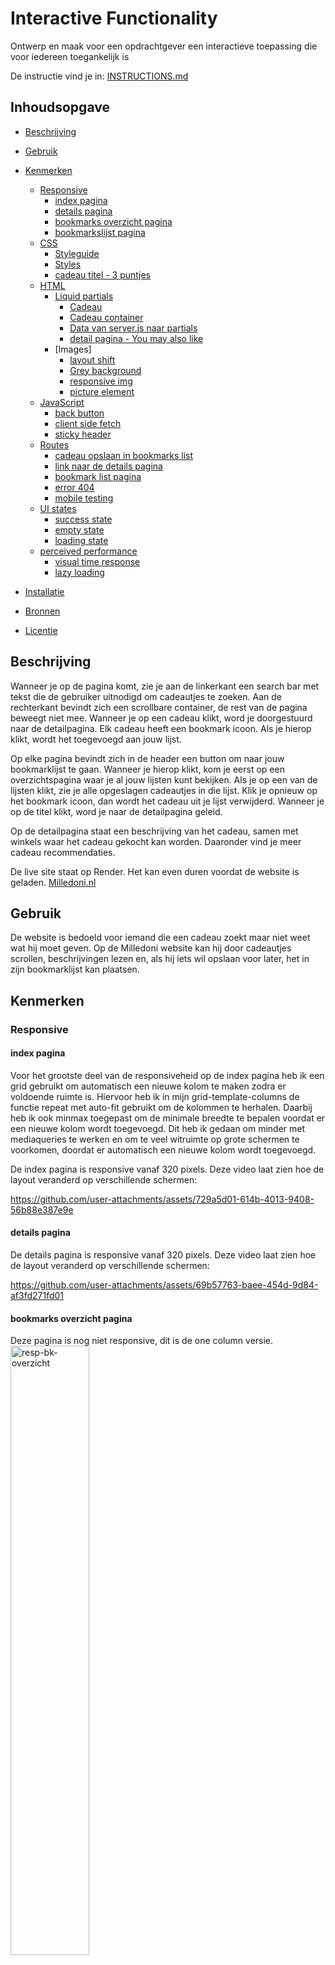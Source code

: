 # Interactive Functionality

Ontwerp en maak voor een opdrachtgever een interactieve toepassing die voor iedereen toegankelijk is

De instructie vind je in: [INSTRUCTIONS.md](https://github.com/fdnd-task/the-web-is-for-everyone-interactive-functionality/blob/main/docs/INSTRUCTIONS.md)


## Inhoudsopgave

  * [Beschrijving](#beschrijving)

  * [Gebruik](#gebruik)

  * [Kenmerken](#kenmerken)
      * [Responsive](#Responsive)<br/>
          * [index pagina](#index-pagina)<br/>
          * [details pagina](#details-pagina)<br/>
          * [bookmarks overzicht pagina](#bookmarks-overzicht-pagina)<br/>
          * [bookmarkslijst pagina](#bookmarkslijst-pagina)<br/>
      * [CSS](#CSS)<br/>
          * [Styleguide](#Styleguide)<br/>
          * [Styles](#Styles)<br/>
          * [cadeau titel - 3 puntjes](#cadeau-titel---3-puntjes)<br/>
      * [HTML](#HTML)<br/>
          * [Liquid partials](#Liquid-partials)<br/>
              * [Cadeau](#Cadeau)<br/>
              * [Cadeau container](#Cadeau-container)<br/>
              * [Data van server.js naar partials](#Data-van-serverJS-naar-partials)<br/>
              * [detail pagina - You may also like](#detail-pagina---you-may-also-like)<br/>
          * [Images]<br/>
              * [layout shift](#layout-shift)<br/>
              * [Grey background](#grey-background)<br/>
              * [responsive img](#responsive-img)<br/>
              * [picture element](#picture-element)<br/>
      * [JavaScript](#JavaScript)<br/>
          * [back button](#back-button)<br/>
          * [client side fetch](#client-side-fetch)<br/>
          * [sticky header](#sticky-header)<br/>
      * [Routes](#Routes)<br/>
          * [cadeau opslaan in bookmarks list](#cadeau-opslaan-in-bookmarks-list)<br/>
          * [link naar de details pagina](#link-naar-de-details-pagina)<br/>
          * [bookmark list pagina](#bookmark-list-pagina)<br/>
          * [error 404](#error-404)<br/>
          * [mobile testing](#mobile-testing)<br/>
      * [UI states](#UI-states)<br/>
          * [success state](#success-state)<br/>
          * [empty state](#empty-state)<br/>
          * [loading state](#loading-state)<br/>
      * [perceived performance](#perceived-performance)<br/>
          * [visual time response](#visual-time-response)<br/>
          * [lazy loading](#lazy-loading)<br/>

  * [Installatie](#installatie)

  * [Bronnen](#bronnen)

  * [Licentie](#licentie)

## Beschrijving
<!-- Bij Beschrijving staat kort beschreven wat voor project het is en wat je hebt gemaakt -->
<!-- Voeg een mooie poster visual of video toe 📸 -->
<!-- Voeg een link toe naar GitHub Pages 🌐-->
Wanneer je op de pagina komt, zie je aan de linkerkant een search bar met tekst die de gebruiker uitnodigd om cadeautjes te zoeken.
Aan de rechterkant bevindt zich een scrollbare container, de rest van de pagina beweegt niet mee.
Wanneer je op een cadeau klikt, word je doorgestuurd naar de detailpagina.
Elk cadeau heeft een bookmark icoon. Als je hierop klikt, wordt het toegevoegd aan jouw lijst.

Op elke pagina bevindt zich in de header een button om naar jouw bookmarklijst te gaan.
Wanneer je hierop klikt, kom je eerst op een overzichtspagina waar je al jouw lijsten kunt bekijken.
Als je op een van de lijsten klikt, zie je alle opgeslagen cadeautjes in die lijst.
Klik je opnieuw op het bookmark icoon, dan wordt het cadeau uit je lijst verwijderd.
Wanneer je op de titel klikt, word je naar de detailpagina geleid.

Op de detailpagina staat een beschrijving van het cadeau, samen met winkels waar het cadeau gekocht kan worden.
Daaronder vind je meer cadeau recommendaties.

De live site staat op Render. Het kan even duren voordat de website is geladen.
[Milledoni.nl](https://user-experience-enhanced-website-0mef.onrender.com)

## Gebruik
<!-- Bij Gebruik staat de user story, hoe het werkt en wat je er mee kan. -->
De website is bedoeld voor iemand die een cadeau zoekt maar niet weet wat hij moet geven.
Op de Milledoni website kan hij door cadeautjes scrollen, beschrijvingen lezen en, als hij iets wil opslaan voor later, het in zijn bookmarklijst kan plaatsen.

## Kenmerken
<!-- Bij Kenmerken staat welke technieken zijn gebruikt en hoe. Wat is de HTML structuur? Wat zijn de belangrijkste dingen in CSS? Wat is er met JS gedaan en hoe? Misschien heb je iets met NodeJS gedaan, of heb je een framework of library gebruikt? -->
### Responsive
#### index pagina
Voor het grootste deel van de responsiveheid op de index pagina heb ik een grid gebruikt om automatisch een nieuwe kolom te maken zodra er voldoende ruimte is. Hiervoor heb ik in mijn grid-template-columns de functie repeat met auto-fit gebruikt om de kolommen te herhalen. Daarbij heb ik ook minmax toegepast om de minimale breedte te bepalen voordat er een nieuwe kolom wordt toegevoegd.
Dit heb ik gedaan om minder met mediaqueries te werken en om te veel witruimte op grote schermen te voorkomen, doordat er automatisch een nieuwe kolom wordt toegevoegd.

De index pagina is responsive vanaf 320 pixels. Deze video laat zien hoe de layout veranderd op verschillende schermen:<br/>

https://github.com/user-attachments/assets/729a5d01-614b-4013-9408-56b88e387e9e


#### details pagina
De details pagina is responsive vanaf 320 pixels. Deze video laat zien hoe de layout veranderd op verschillende schermen:<br/>

https://github.com/user-attachments/assets/69b57763-baee-454d-9d84-af3fd271fd01

#### bookmarks overzicht pagina
Deze pagina is nog niet responsive, dit is de one column versie.<br/>
<img src="/bewijslast-sprint-10/resp-bk-overzicht.png" alt="resp-bk-overzicht" style="width: 50%;">


#### bookmarkslijst pagina
De bookmarkslijst pagina is ook responsive vanaf 320 pixels. Deze video laat zien hoe de layout veranderd op verschillende schermen:<br/>

https://github.com/user-attachments/assets/7bc22186-fdb5-4781-baea-31507d01cd20

### CSS
### Styleguide
De huisstijl is gebaseerd op dit [figma design](https://www.figma.com/design/4NBbUuyXIrZ7VFHaDAHJLs/milledoni-design?node-id=6-23251&t=GgUuJZRB3GWeNTFB-1)

De font sizes voor de titels zijn responsive gemaakt met clamp(), zodat ze op kleine schermen niet te groot lijken.
Tijdens de sprint review van sprint 9 gaf de opdrachtgever aan dat de font sizes niet overeenkwamen met het design. Dit kwam doordat ik gebruikmaakte van responsive font sizes.

Om dit op te lossen heb ik media queries gebruikt:
– Op de desktop versie gebruik ik vaste font sizes, zodat deze overeenkomen met het design.
– Op mobiele apparaten blijven de responsive font sizes actief, zodat de tekst goed schaalt en niet te groot wordt weergegeven.
https://github.com/vsheo/user-experience-enhanced-website/blob/584e67f860e7df4a24380b985f87eff62b19aff7/public/styles/milledoni.css#L33-L40

Naamgeving van custom properties: Het eerste woord (en soms ook het tweede) geeft aan waarvoor de custom property bedoeld is, en het laatste woord geeft aan wat er wordt veranderd.

Bijvoorbeeld, 'background-primary': het eerste woord geeft aan dat het voor de achtergrond bedoeld is, en het tweede woord geeft aan dat het de primaire kleur is.
https://github.com/vsheo/user-experience-enhanced-website/blob/584e67f860e7df4a24380b985f87eff62b19aff7/public/styles/milledoni.css#L13

In dit voorbeeld gebruik ik twee woorden om aan te geven voor welk element de custom property bedoeld is, en daarna wat het veranderd.
voorbeeld
--font-weight-regular
font-weight geeft aan dat het met de fonts te maken heeft, en regular geeft aan dat het de standaard font weight is.
voor de font weight benaming heb ik aangehouden hoe het in de font .ttf file heeft
hier zijn de font-weight cuistom properties in css stylesheet
https://github.com/vsheo/user-experience-enhanced-website/blob/584e67f860e7df4a24380b985f87eff62b19aff7/public/styles/milledoni.css#L42-L47

### Styles
In de Liquid-bestanden hebben de partials en elke pagina hun eigen CSS, die genest is. De main van de pagina's wordt genoemd naar de pagina naam, gevolgd door -main. Voor de partials gebruiken ze de class van de container.<br/>
<img src="/bewijslast-sprint-10/css-main-nest.png" alt="css-main-nest" style="width: 50%;"><br/>
<img src="/bewijslast-sprint-10/css-partials-nest.png" alt="css-partials-nest" style="width: 50%;">

Verder zijn alle HTML blokken in CSS ook genest. Bijvoorbeeld een article met meerdere elementen daarin.
In HTML geef ik het een class, en in CSS worden alle elementen binnen die class op dezelfde volgorde genest.
Voorbeeld van een article:
https://github.com/vsheo/user-experience-enhanced-website/blob/584e67f860e7df4a24380b985f87eff62b19aff7/views/details.liquid#L46-L53
Bijbehorende CSS:
https://github.com/vsheo/user-experience-enhanced-website/blob/584e67f860e7df4a24380b985f87eff62b19aff7/public/styles/style.css#L529-L613


### cadeau titel - 3 puntjes
Sommige cadeautjes hebben lange titels, waardoor sommige cadeautjes hoger werden dan andere.
Dit kwam doordat de titels soms meerdere regels in beslag namen.
Ik heb dit opgelost door de titels te verkorten met drie puntjes als ze te lang zijn:
– Op mobiel worden titels beperkt tot maximaal 1 regel.
– Op desktop versie tot maximaal 2 regels.

Hierdoor blijven alle cadeaukaartjes even hoog en behouden ze een consistente layout.
Verkorte titel op mobiel:<br/>
<img src="/bewijslast-sprint-10/gift-title-1.png" alt="gift-title-1" style="width: 30%;"><br/>
verkorte titel op desktop:<br/>
<img src="/bewijslast-sprint-10/gift-title-2.png" alt="gift-title-2" style="width: 30%;">


### HTML
In HTML hebben blok elementen, zoals article, een lege regel erboven en eronder.
Inline elementen, zoals svg en anchor tag, staan op één regel.

Er zijn soms uitzonderingen, zoals een anchor tag met een svg en tekst erin. In dat geval krijgen zowel de svg als de tekst hun eigen regel, zodat alle elementen binnen de anchor tag zichtbaar blijven.
https://github.com/vsheo/user-experience-enhanced-website/blob/584e67f860e7df4a24380b985f87eff62b19aff7/views/bk-overzicht.liquid#L25-L28


### Liquid partials
De herhalende stukken HTML-code op de website zijn in een aparte Liquid-bestand geplaatst. Hierdoor kunnen ze met Liquid op de juiste plek worden ingeladen. Ik heb dit gedaan zodat ik dezelfde code op meerdere plekken kan gebruiken, wat mijn code DRY (Don't Repeat Yourself) maakt. Als er een aanpassing in de HTML nodig is, hoeft dit maar op plek te gebeuren.


#### Cadeau
Dit article voor de cadeautjes wordt gebruikt op de index pagina, de detail pagina en de bookmarklijst pagina.
https://github.com/vsheo/user-experience-enhanced-website/blob/584e67f860e7df4a24380b985f87eff62b19aff7/views/partials/article-gift.liquid#L1-L39
Cadeau index pagina:<br/>
<img src="/bewijslast-sprint-10/dry-article-1.png" alt="dry-article-1" style="width: 50%;"><br/>
Cadeau details pagina:<br/>
<img src="/bewijslast-sprint-10/dry-article-2.png" alt="dry-article-2" style="width: 50%;"><br/>
Cadeau bookmarks pagina:<br/>
<img src="/bewijslast-sprint-10/dry-article-3.png" alt="dry-article-3" style="width: 50%;">

#### Cadeau container
De container onderaan de details pagina is hetzelfde als op de index pagina, met een paar kleine verschillen.
De code voor de container is in CSS op een centrale plek geplaatst, zodat deze op beide pagina's werkt. Voor kleine aanpassingen per pagina, zoals margins, zijn deze genest, zodat ze elkaar niet beïnvloeden.
Dit is de CSS voor de container:
https://github.com/vsheo/user-experience-enhanced-website/blob/584e67f860e7df4a24380b985f87eff62b19aff7/public/styles/style.css#L820-L845
Hier worden media queeries gemaakt die alleen op de index pagina gebruikt worden voor deze container:
https://github.com/vsheo/user-experience-enhanced-website/blob/584e67f860e7df4a24380b985f87eff62b19aff7/public/styles/style.css#L359-L373
En hier wordt op de details pagina de container veranderd naar een horizontrale scroll container:
https://github.com/vsheo/user-experience-enhanced-website/blob/584e67f860e7df4a24380b985f87eff62b19aff7/public/styles/style.css#L701-L719
container index pagina:<br/>
<img src="/bewijslast-sprint-10/dry-container-1.png" alt="dry-container-1" style="width: 80%;"><br/>
container details pagina:<br/>
<img src="/bewijslast-sprint-10/dry-container-2.png" alt="dry-container-2" style="width: 80%;">

#### Data van serverJS naar partials
In de index route geef ik de gegevens van alle cadeaus en de gegevens van alle bookmarks mee.
https://github.com/vsheo/user-experience-enhanced-website/blob/584e67f860e7df4a24380b985f87eff62b19aff7/server.js#L31
Op de index pagina en op de details pagina render ik de container voor alle cadeaus, waarbij ik zowel de gegevens van alle cadeaus als de bookmarks meegeef, omdat ik deze nodig heb om de cadeau kaartjes te genereren.
https://github.com/vsheo/user-experience-enhanced-website/blob/584e67f860e7df4a24380b985f87eff62b19aff7/views/index.liquid#L25
https://github.com/vsheo/user-experience-enhanced-website/blob/584e67f860e7df4a24380b985f87eff62b19aff7/views/details.liquid#L74
In de container gebruik ik eerst een if statement om te controleren of clickedGift.id aanwezig is.
Als dit het geval is, wordt de versie voor de detail pagina weergegeven.
Als clickedGift.id niet aanwezig is, wordt de code onder de else statement uitgevoerd, dit is de versie voor de indexpagina.
https://github.com/vsheo/user-experience-enhanced-website/blob/584e67f860e7df4a24380b985f87eff62b19aff7/views/partials/container-gift.liquid#L2-L20
De data om de cadeau kaartjes te maken wordt met een for loop één voor één gegenereerd.
Het cadeau dat op dat moment geopend is op de detail pagina hoeft niet opnieuw in deze container te worden weergegeven.
Daarom filter ik dit specifieke cadeau eruit met een unless statement: als de gift.id gelijk is aan clickedGift.id, wordt het overgeslagen.
https://github.com/vsheo/user-experience-enhanced-website/blob/584e67f860e7df4a24380b985f87eff62b19aff7/views/partials/container-gift.liquid#L7
In de partial van het cadeau gebruik ik de data voor de afbeelding, de naam van het cadeau, de slug voor de link naar de details pagina en de bookmarkgegevens om te bepalen of het cadeau een leeg of gekleurd bookmark icoon nodig heeft.
https://github.com/vsheo/user-experience-enhanced-website/blob/584e67f860e7df4a24380b985f87eff62b19aff7/views/partials/article-gift.liquid#L5-L37


#### detail pagina - You may also like
in het design was er bij het "you may also like" een grote verticale scroll container.<br/>
<img src="/bewijslast-sprint-10/gift-container-details-figma.png" alt="gift-container-details-figma" style="width: 50%;"><br/>

Ik heb ervoor gekozen om de verticale scrollcontainer om te zetten naar een horizontale.
Mijn gedachte achter deze wijziging is dat de detail pagina gericht is op het cadeau waar de gebruiker op dat moment naar kijkt.
Daarom wilde ik de focus bij dit cadeau houden, in plaats van de gebruiker af te leiden met andere cadeaus.
Op dit moment toon ik 6 cadeaus, en als de gebruiker meer resultaten wil zien, is er een knop die de gebruiker terug naar de hoofdpagina brengt om verder te zoeken.

Ik heb deze wijziging voorgesteld aan de opdrachtgever tijdens de sprint review, en de opdrachtgever vond dit een goed idee.<br/>
De nieuwe container:<br/>
<img src="/bewijslast-sprint-10/gift-container-details-new.png" alt="gift-container-details-new" style="width: 80%;">


### Images
#### layout shift
Afbeeldingen hebben in de HTML een vaste hoogte en breedte. Hierdoor ontstaat er geen layout shift wanneer de HTML eerst wordt geladen en de afbeeldingen later ingeladen worden.

voorbeeld op een img element
https://github.com/vsheo/user-experience-enhanced-website/blob/8a1189782cb37f1a33e628c4817e583318b5c61f/views/index.liquid#L16

Voor afbeeldingen uit Directus gebruik ik ?format=avif&width=343&height=295 om het formaat, de width en height op te geven.
https://github.com/vsheo/user-experience-enhanced-website/blob/8a1189782cb37f1a33e628c4817e583318b5c61f/views/partials/article-gift.liquid#L10-L14


#### responsive img
In Directus hebben sommige cadeaus een img tag. Met de code die in deze tag staat, kun je de afbeelding ophalen via de URL:
https://fdnd-agency.directus.app/assets/ + img tag
Directus ondersteunt ook het opvragen van afbeeldingen in specifieke formaten, zoals avif of webp. Dit doe je door filters toe te voegen, bijvoorbeeld:
?format=avif
Daarnaast kun je ook een specifieke hoogte en breedte meegeven om layout shifts te voorkomen. bijvoorbeeld:
?format=avif&width=343&height=295
Door deze filters te gebruiken, kun je next gen image formats gebruiken en layout shifts op je website voorkomen.

https://github.com/vsheo/user-experience-enhanced-website/blob/8a1189782cb37f1a33e628c4817e583318b5c61f/views/partials/article-gift.liquid#L10-L14


#### picture element
In de HTML heb ik het picture element gebruikt.
Dit element maakt het mogelijk om meerdere image formats aan te bieden. De browser kiest automatisch het eerste source element waarvan het formaat ondersteund wordt.
Als geen van de source formaten wordt ondersteund, valt de browser automatisch terug op de img tag binnen het picture element.

https://github.com/vsheo/user-experience-enhanced-website/blob/8a1189782cb37f1a33e628c4817e583318b5c61f/views/partials/article-gift.liquid#L10-L14


#### Grey background
Om aan de gebruiker te laten zien dat er nog iets ingeladen moet worden, heb ik een grijze achtergrond toegevoegd.
Dit heb ik gedaan door een div met een grijze achtergrond voor de picture tag te plaatsen die uiteindelijk de afbeelding toont.
Binnen de grid bevinden beide elementen zich op exact dezelfde grid area, waardoor de afbeelding over de grijze achtergrond heen komt te staan.

<img src="/bewijslast-sprint-10/skeleton-state-2.png" alt="skeleton-state-2" style="width: 50%;">

### JavaScript
#### back button
Op de detailpagina is er een terugknop.
Omdat je zowel via de index pagina als via de bookmarklijst pagina naar de detail pagina kunt gaan, kon ik geen "href" gebruiken om naar de vorige pagina terug te gaan.
Daarom heb ik met JavaScript de functie window.history.back(); gebruikt, zodat je naar de vorige pagina wordt geleid wanneer er op de knop wordt geklikt.
https://github.com/vsheo/user-experience-enhanced-website/blob/584e67f860e7df4a24380b985f87eff62b19aff7/public/scripts/main.js#L30-L43


#### client side fetch
Als er een fetch op de pagina plaatsvindt, dan gaat JavaScript luisteren naar een submit event. Het element waarop de submit plaatsvindt, slaan we op als een variabele.
https://github.com/vsheo/user-experience-enhanced-website/blob/584e67f860e7df4a24380b985f87eff62b19aff7/public/scripts/main.js#L52-L57

De browser wil op dat moment de pagina automatisch refreshen, maar wij voorkomen dit met preventDefault(). In plaats van een pagina refresh voegen we een class toe aan het element waarop het event plaatsvond.
https://github.com/vsheo/user-experience-enhanced-website/blob/584e67f860e7df4a24380b985f87eff62b19aff7/public/scripts/main.js#L70-L72

Deze class start een css animatie van een loader die ronddraaid. Dit blijft zo totdat het cadeau in de bookmarkslijst staat.
https://github.com/vsheo/user-experience-enhanced-website/blob/584e67f860e7df4a24380b985f87eff62b19aff7/public/styles/style.css#L897-L943

Daarna doen we een fetch naar de server, die HTML teruggeeft.
https://github.com/vsheo/user-experience-enhanced-website/blob/584e67f860e7df4a24380b985f87eff62b19aff7/public/scripts/main.js#L77-L84

De browser zou normaal de HTML parsen naar de DOM, maar omdat we preventDefault() hebben gebruikt, moeten we dit nu zelf doen.
https://github.com/vsheo/user-experience-enhanced-website/blob/584e67f860e7df4a24380b985f87eff62b19aff7/public/scripts/main.js#L88-L89

Nadat we de HTML hebben ontvangen, kunnen we met het data-enhanced attribuut zoeken waar de nieuwe HTML geplaatst moet worden.
https://github.com/vsheo/user-experience-enhanced-website/blob/584e67f860e7df4a24380b985f87eff62b19aff7/public/scripts/main.js#L94-L96

Vervolgens kunnen we de loading class verwijderen en de nieuwe HTML in de DOM plaatsen.
https://github.com/vsheo/user-experience-enhanced-website/blob/584e67f860e7df4a24380b985f87eff62b19aff7/public/scripts/main.js#L99-L103


#### sticky header
De header verdwijnt bij scrollen naar beneden en verschijnt weer bij scrollen naar boven.
Ik heb dit gedaan zodat de cadeau container op de index pagina de volledige hoogte van het scherm kan gebruiken voor de cadeau's.
Voor mobiele apparaten is dit heel handig, omdat het scherm kleiner is. Als de gebruiker ver naar beneden is gescrold, hoeft die niet helemaal terug naar boven om de header weer te zien.

https://github.com/user-attachments/assets/300abf83-ee1a-4d57-92d9-64afa959ff87

Dit heb ik gedaan door de header position: sticky te geven. Hierdoor blijft de header altijd zichtbaar in beeld, ook wanneer JavaScript niet werkt.
https://github.com/vsheo/user-experience-enhanced-website/blob/55af559757acb2ac51d30a2360a3b7f7f1f6e4d9/public/styles/style.css#L1-L9

Met JavaScript selecteer ik de header en plaats ik een eventlistener op alle scrollbewegingen.
https://github.com/vsheo/user-experience-enhanced-website/blob/7ada5647d3ecac5219d761afdd0935a50dad4d56/public/scripts/main.js#L110-L113

Met pageYOffset krijg ik hoeveel pixels de pagina verticaal is verschoven
https://github.com/vsheo/user-experience-enhanced-website/blob/7ada5647d3ecac5219d761afdd0935a50dad4d56/public/scripts/main.js#L114

Als het verschil tussen de huidige en vorige pageYOffset positief is (dus bij scrollen naar beneden), voegen we de class "scroll-down" toe om de header buiten beeld te zetten
https://github.com/vsheo/user-experience-enhanced-website/blob/7ada5647d3ecac5219d761afdd0935a50dad4d56/public/scripts/main.js#L116-L119

De class "scroll-down" zorgt ervoor dat de header met een transition uit beeld verdwijnt
https://github.com/vsheo/user-experience-enhanced-website/blob/7ada5647d3ecac5219d761afdd0935a50dad4d56/public/styles/style.css#L11-L19

Als het verschil tussen de huidige en vorige pageYOffset negatief is (dus bij scrollen omhoog), wordt de header weer zichtbaar gemaakt door de class "scroll-up" toe te voegen
https://github.com/vsheo/user-experience-enhanced-website/blob/7ada5647d3ecac5219d761afdd0935a50dad4d56/public/scripts/main.js#L121-L125

Als laatste zetten we lastScroll gelijk aan currentScroll. Dit doen we zodat bij de volgende scroll de if statement uitgaat van de huidige scrollpositie, in plaats van altijd vanaf het begin van de pagina (bovenaan) te rekenen
https://github.com/vsheo/user-experience-enhanced-website/blob/7ada5647d3ecac5219d761afdd0935a50dad4d56/public/scripts/main.js#L126

### Routes
#### cadeau opslaan in bookmarks list
Op de index pagina heeft elk cadeau een POST methode gekoppeld aan het bookmark icoon.
Wanneer dit icoon wordt geklikt, wordt het cadeau toegevoegd aan de bookmarklijst in de database.
Dit gebeurt door de ID van het cadeau mee te geven.
https://github.com/vsheo/user-experience-enhanced-website/blob/584e67f860e7df4a24380b985f87eff62b19aff7/views/partials/article-gift.liquid#L19
In server.js wordt de id opgehaald met request.params.id. Deze id gebruik ik vervolgens in een fetch URL.
De URL filtert specifiek naar dit cadeau in de bookmarklijst.
https://github.com/vsheo/user-experience-enhanced-website/blob/584e67f860e7df4a24380b985f87eff62b19aff7/server.js#L39-L47
Met een if statement wordt gecontroleerd of er iets staat in de JSON die door de URL wordt opgehaald.
Als data.length van de gefetchte JSON groter is dan 0, betekent dit dat het cadeau al in de bookmarklijst staat.
Het cadeau wordt dan met de DELETE methode uit de database verwijderd.
https://github.com/vsheo/user-experience-enhanced-website/blob/584e67f860e7df4a24380b985f87eff62b19aff7/server.js#L50-L57
Als de respons leeg is, betekent dit dat het cadeau nog niet in de bookmarklijst staat.
Nu kunnen we het toevoegen aan de bookmarklijst met een POST methode.
Dit doen we door de id van het cadeau op te slaan als milledoni_products_id en ook een user-id mee te geven, zodat het cadeau in de persoonlijke lijst van de gebruiker kan worden opgeslagen.
https://github.com/vsheo/user-experience-enhanced-website/blob/584e67f860e7df4a24380b985f87eff62b19aff7/server.js#L61-L72
Nadat dit is gedaan, wordt de gebruiker weer teruggebracht naar de indexpagina.


#### link naar de details pagina
Wanneer er op de titel van het cadeau wordt geklikt, kom je op de detailpagina van dat cadeau terecht.
Dit wordt gedaan door de slug mee te geven in de link.
https://github.com/vsheo/user-experience-enhanced-website/blob/584e67f860e7df4a24380b985f87eff62b19aff7/views/partials/article-gift.liquid#L17
In server.js wordt de slug opgehaald met request.params. Hiermee wordt een fetch URL gemaakt die filtert op het cadeau met deze slug.
https://github.com/vsheo/user-experience-enhanced-website/blob/584e67f860e7df4a24380b985f87eff62b19aff7/server.js#L85-L94
De data van het cadeau wordt daarna meegegeven naar de detail pagina.
https://github.com/vsheo/user-experience-enhanced-website/blob/584e67f860e7df4a24380b985f87eff62b19aff7/server.js#L103
In de URL staat de slug van het cadeau, waardoor de gebruiker ook kan zien op welke pagina hij zich bevindt.


#### bookmark list pagina
Op de bookmarks overzichtpagina kun je een lijst openen. Dit wordt gedaan door de name van de lijst mee te geven.
https://github.com/vsheo/user-experience-enhanced-website/blob/584e67f860e7df4a24380b985f87eff62b19aff7/views/bk-overzicht.liquid#L10-L12
In server.js wordt de naam gebruikt om een fetch URL te maken die alle opgeslagen cadeautjes van die lijst ophaalt.
https://github.com/vsheo/user-experience-enhanced-website/blob/584e67f860e7df4a24380b985f87eff62b19aff7/server.js#L173-L176
Deze URL haalt alleen de id van het cadeau op, maar niet de rest van de data.
Omdat milledoni_products_id uit de vorige URL overeenkomt met de id in de JSON met alle cadeaugegevens, kunnen we een array maken met alle milledoni_products_id's
https://github.com/vsheo/user-experience-enhanced-website/blob/584e67f860e7df4a24380b985f87eff62b19aff7/server.js#L178-L185
Nu kunnen we met deze id's een nieuwe fetch URL maken die de rest van de data ophaalt.
Directus heeft al een methode om een array mee te geven in een URL.
Dus hoeven wij alleen nog de filter te schrijven en de array op de juiste plek in de URL te plaatsen.
https://github.com/vsheo/user-experience-enhanced-website/blob/584e67f860e7df4a24380b985f87eff62b19aff7/server.js#L189
Deze data wordt meegegeven aan de bookmarklijst pagina om de cadeau artikelen in te laden.


#### error 404
Als er een URL is die niet bestaat, komt de gebruiker op een error 404 pagina terecht.
Als de response van de URL een 404 statuscode teruggeeft, betekent dit dat de pagina niet gevonden is.
In dat geval gebruiken we render('404.liquid') om de error pagina in te laden.
https://github.com/vsheo/user-experience-enhanced-website/blob/584e67f860e7df4a24380b985f87eff62b19aff7/server.js#L198-L201
Op deze pagina is er een link terug naar de hoofdpagina.<br/>
<img src="/bewijslast-sprint-10/error-404-pagina.png" alt="error-404-pagina" style="width: 50%;">


#### mobile testing
In de app.listen heb ik '0.0.0.0' toegevoegd. Dit zorgt ervoor dat de server luistert naar alle HTTP verzoeken op het netwerk.
https://github.com/vsheo/user-experience-enhanced-website/blob/584e67f860e7df4a24380b985f87eff62b19aff7/server.js#L208
Je kunt deze localhost website op je telefoon testen met het volgende:<br/>
"het IP-adres van de computer" + :8000<br/>
8000 is het poortnummer dat je zelf meegeeft voor de localhost


### UI states
#### success state
Wanneer er op het bookmark icoon wordt geklikt, wordt het cadeau toegevoegd aan de bookmarklijst. Als feedforward gebruik ik een bookmark icoon met een plus erin. Wanneer hierop wordt geklikt, wordt het cadeau toegevoegd aan de bookmarklijst. Nadat het cadeau in de bookmarklijst staat, verandert het bookmark icoon naar een zwarte versie, dit is feedback aan de gebruiker. Dit heb ik gedaan zodat de gebruiker op de index en details pagina kan zien welke cadeaus al in zijn bookmarklijst staan.<br/>

index pagina

https://github.com/user-attachments/assets/35d983ac-8957-4e97-b50a-7b58490ff6f1

details pagina

https://github.com/user-attachments/assets/6fe291c6-4f57-4af0-8183-18b4b1bfc824


#### empty state
Als er geen cadeaus zijn opgeslagen in de bookmarklijst, is er op de bookmarklijst pagina een video voorbeeld van hoe de gebruiker cadeaus kan opslaan.<br/>
Deze pagina/state heb ik gemaakt zodat gebruikers weten dat hun lijst leeg is, en in geval ze niet weten hoe ze cadeaus kunnen toevoegen, heb ik een voorbeeld video gemaakt.<br/>
<img src="/bewijslast-sprint-10/empty-bookmark-list.png" alt="empty-bookmark-list" style="width: 50%;">


### perceived performance
#### visual time response
Ik heb een loading animatie toegevoegd aan de bookmarks.
Als het iets langer duurt om een item toe te voegen aan de bookmarklijst, ziet de gebruiker deze animatie.
Zo krijgt de gebruiker feedback dat er iets aan het gebeuren is.

https://github.com/user-attachments/assets/d3952f22-a3c3-494d-9005-30b1c92c7407


#### lazy loading
Op de afbeeldingen heb ik in de HTML de tag loading="lazy" toegevoegd.
Dit betekent dat afbeeldingen pas worden ingeladen wanneer ze in beeld komen.
Afbeeldingen die verder onderaan de pagina staan, worden daardoor pas later geladen.
Dit zorgt ervoor dat de website sneller zichtbaar is voor de gebruiker.

https://github.com/vsheo/user-experience-enhanced-website/blob/8a1189782cb37f1a33e628c4817e583318b5c61f/views/partials/article-gift.liquid#L13


## Installatie
<!-- Bij Installatie staat hoe een andere developer aan jouw repo kan werken -->
- Download de nieuwste versie van Node.js (https://nodejs.org/en) op je laptop of computer.
- Fork deze repository en clone deze naar je laptop.
- Open de repository in GitHub.
- Open de terminal in VS Code en voer het volgende command uit:
    - 'npm install'
- Zodra de installatie klaar is, voer je het volgende commando uit om de website op localhost te starten:
    - 'npm start'
- Als alles goed is gegaan, krijg je in de terminal een link naar de juiste localhost. Klik hierop om de website in de browser te openen.
- Om de website te stoppen, voer je in de VS Code terminal het volgende command uit:
    - 'Ctrl + C'

## Bronnen

## Licentie

This project is licensed under the terms of the [MIT license](./LICENSE).
